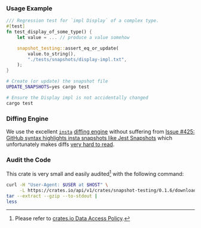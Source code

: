 ### Usage Example

```rs
/// Regression test for `impl Display` of a complex type.
#[test]
fn test_display_of_some_type() {
    let value = ... // produce a value somehow

    snapshot_testing::assert_eq_or_update(
        value.to_string(),
        "./tests/snapshots/display-impl.txt",
    );
}
```
```sh
# Create (or update) the snapshot file
UPDATE_SNAPSHOTS=yes cargo test

# Ensure the Display impl is not accidentally changed
cargo test
```

### Diffing Engine

We use the excellent [`insta`](https://github.com/mitsuhiko/insta) [diffing engine](https://github.com/mitsuhiko/similar) without suffering from [Issue \#425: GitHub syntax highlights insta snapshots like Jest Snapshots](https://github.com/mitsuhiko/insta/issues/425) which unfortunately makes diffs [very hard to read](https://github.com/cargo-public-api/cargo-public-api/pull/818).

### Audit the Code

This crate is very small and easily audited[^1] with the following command:

```sh
curl -H "User-Agent: $USER at $HOST" \
     -L https://crates.io/api/v1/crates/snapshot-testing/0.1.6/download |
tar --extract --gzip --to-stdout |
less
```

[^1]: Please refer to [crates.io Data Access Policy](https://crates.io/data-access).

